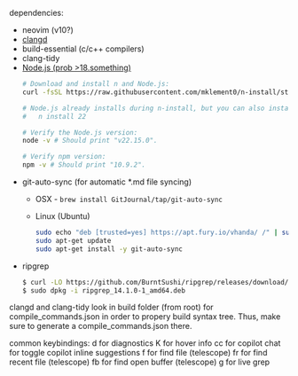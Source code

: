 dependencies:
  - neovim (v10?)
  - [clangd](https://clangd.llvm.org/installation)
  - build-essential (c/c++ compilers)
  - clang-tidy
  - [Node.js (prob >18.something)](https://nodejs.org/en/download/package-manager/)
      ```bash
      # Download and install n and Node.js:
      curl -fsSL https://raw.githubusercontent.com/mklement0/n-install/stable/bin/n-install | bash -s 22
      
      # Node.js already installs during n-install, but you can also install it manually:
      #   n install 22
      
      # Verify the Node.js version:
      node -v # Should print "v22.15.0".
      
      # Verify npm version:
      npm -v # Should print "10.9.2".
    ```
  - git-auto-sync (for automatic *.md file syncing)
    * OSX - `brew install GitJournal/tap/git-auto-sync`
    * Linux (Ubuntu)
    
        ```bash
        sudo echo "deb [trusted=yes] https://apt.fury.io/vhanda/ /" | sudo tee /etc/apt/sources.list.d/git-auto-sync.list
        sudo apt-get update
        sudo apt-get install -y git-auto-sync
        ```
  - ripgrep
    ```bash
    $ curl -LO https://github.com/BurntSushi/ripgrep/releases/download/14.1.0/ripgrep_14.1.0-1_amd64.deb
    $ sudo dpkg -i ripgrep_14.1.0-1_amd64.deb
    ```



clangd and clang-tidy look in build folder (from root) for compile_commands.json in order to propery build syntax tree.
Thus, make sure to generate a compile_commands.json there.

common keybindings:
<leader>d for diagnostics
K for hover info
<leader>cc for copilot chat
<leader><Tab> for toggle copilot inline suggestions
<leader>f for find file (telescope)
<leader>fr for find recent file (telescope)
<leader>fb for find open buffer (telescope)
<leader>g for live grep

